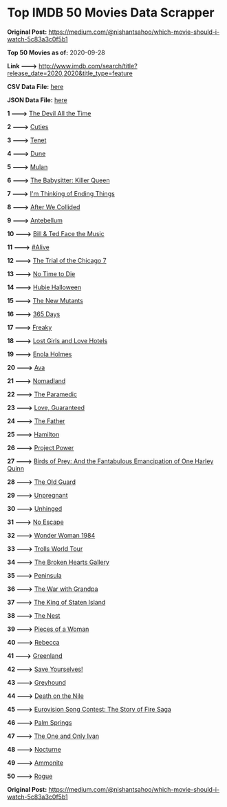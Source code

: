 # Top IMDB 50 Movies Data Scrapper

**Original Post:** https://medium.com/@nishantsahoo/which-movie-should-i-watch-5c83a3c0f5b1

**Top 50 Movies as of:** 2020-09-28

**Link --->** http://www.imdb.com/search/title?release_date=2020,2020&title_type=feature

**CSV Data File:** [here](/Data/data.csv)

**JSON Data File:** [here](/Data/data.json)

**1 --->** [The Devil All the Time](https://www.imdb.com/title/tt7395114/?ref_=adv_li_tt)

**2 --->** [Cuties](https://www.imdb.com/title/tt9196192/?ref_=adv_li_tt)

**3 --->** [Tenet](https://www.imdb.com/title/tt6723592/?ref_=adv_li_tt)

**4 --->** [Dune](https://www.imdb.com/title/tt1160419/?ref_=adv_li_tt)

**5 --->** [Mulan](https://www.imdb.com/title/tt4566758/?ref_=adv_li_tt)

**6 --->** [The Babysitter: Killer Queen](https://www.imdb.com/title/tt11024272/?ref_=adv_li_tt)

**7 --->** [I'm Thinking of Ending Things](https://www.imdb.com/title/tt7939766/?ref_=adv_li_tt)

**8 --->** [After We Collided](https://www.imdb.com/title/tt10362466/?ref_=adv_li_tt)

**9 --->** [Antebellum](https://www.imdb.com/title/tt10065694/?ref_=adv_li_tt)

**10 --->** [Bill & Ted Face the Music](https://www.imdb.com/title/tt1086064/?ref_=adv_li_tt)

**11 --->** [#Alive](https://www.imdb.com/title/tt10620868/?ref_=adv_li_tt)

**12 --->** [The Trial of the Chicago 7](https://www.imdb.com/title/tt1070874/?ref_=adv_li_tt)

**13 --->** [No Time to Die](https://www.imdb.com/title/tt2382320/?ref_=adv_li_tt)

**14 --->** [Hubie Halloween](https://www.imdb.com/title/tt10682266/?ref_=adv_li_tt)

**15 --->** [The New Mutants](https://www.imdb.com/title/tt4682266/?ref_=adv_li_tt)

**16 --->** [365 Days](https://www.imdb.com/title/tt10886166/?ref_=adv_li_tt)

**17 --->** [Freaky](https://www.imdb.com/title/tt10919380/?ref_=adv_li_tt)

**18 --->** [Lost Girls and Love Hotels](https://www.imdb.com/title/tt0920462/?ref_=adv_li_tt)

**19 --->** [Enola Holmes](https://www.imdb.com/title/tt7846844/?ref_=adv_li_tt)

**20 --->** [Ava](https://www.imdb.com/title/tt8784956/?ref_=adv_li_tt)

**21 --->** [Nomadland](https://www.imdb.com/title/tt9770150/?ref_=adv_li_tt)

**22 --->** [The Paramedic](https://www.imdb.com/title/tt11127690/?ref_=adv_li_tt)

**23 --->** [Love, Guaranteed](https://www.imdb.com/title/tt11100856/?ref_=adv_li_tt)

**24 --->** [The Father](https://www.imdb.com/title/tt10272386/?ref_=adv_li_tt)

**25 --->** [Hamilton](https://www.imdb.com/title/tt8503618/?ref_=adv_li_tt)

**26 --->** [Project Power](https://www.imdb.com/title/tt7550000/?ref_=adv_li_tt)

**27 --->** [Birds of Prey: And the Fantabulous Emancipation of One Harley Quinn](https://www.imdb.com/title/tt7713068/?ref_=adv_li_tt)

**28 --->** [The Old Guard](https://www.imdb.com/title/tt7556122/?ref_=adv_li_tt)

**29 --->** [Unpregnant](https://www.imdb.com/title/tt10556022/?ref_=adv_li_tt)

**30 --->** [Unhinged](https://www.imdb.com/title/tt10059518/?ref_=adv_li_tt)

**31 --->** [No Escape](https://www.imdb.com/title/tt8160834/?ref_=adv_li_tt)

**32 --->** [Wonder Woman 1984](https://www.imdb.com/title/tt7126948/?ref_=adv_li_tt)

**33 --->** [Trolls World Tour](https://www.imdb.com/title/tt6587640/?ref_=adv_li_tt)

**34 --->** [The Broken Hearts Gallery](https://www.imdb.com/title/tt2140571/?ref_=adv_li_tt)

**35 --->** [Peninsula](https://www.imdb.com/title/tt8850222/?ref_=adv_li_tt)

**36 --->** [The War with Grandpa](https://www.imdb.com/title/tt4532038/?ref_=adv_li_tt)

**37 --->** [The King of Staten Island](https://www.imdb.com/title/tt9686708/?ref_=adv_li_tt)

**38 --->** [The Nest](https://www.imdb.com/title/tt8338762/?ref_=adv_li_tt)

**39 --->** [Pieces of a Woman](https://www.imdb.com/title/tt11161474/?ref_=adv_li_tt)

**40 --->** [Rebecca](https://www.imdb.com/title/tt2235695/?ref_=adv_li_tt)

**41 --->** [Greenland](https://www.imdb.com/title/tt7737786/?ref_=adv_li_tt)

**42 --->** [Save Yourselves!](https://www.imdb.com/title/tt7873348/?ref_=adv_li_tt)

**43 --->** [Greyhound](https://www.imdb.com/title/tt6048922/?ref_=adv_li_tt)

**44 --->** [Death on the Nile](https://www.imdb.com/title/tt7657566/?ref_=adv_li_tt)

**45 --->** [Eurovision Song Contest: The Story of Fire Saga](https://www.imdb.com/title/tt8580274/?ref_=adv_li_tt)

**46 --->** [Palm Springs](https://www.imdb.com/title/tt9484998/?ref_=adv_li_tt)

**47 --->** [The One and Only Ivan](https://www.imdb.com/title/tt3661394/?ref_=adv_li_tt)

**48 --->** [Nocturne](https://www.imdb.com/title/tt11044858/?ref_=adv_li_tt)

**49 --->** [Ammonite](https://www.imdb.com/title/tt7983894/?ref_=adv_li_tt)

**50 --->** [Rogue](https://www.imdb.com/title/tt11576124/?ref_=adv_li_tt)

**Original Post:** https://medium.com/@nishantsahoo/which-movie-should-i-watch-5c83a3c0f5b1
